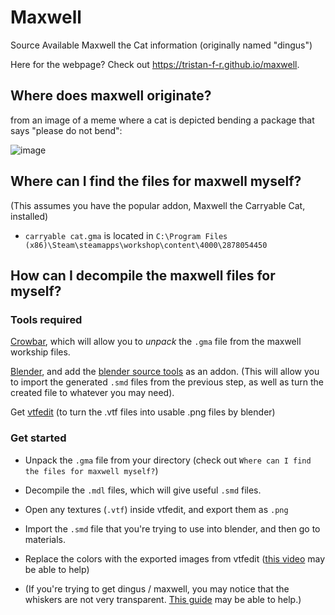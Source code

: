 # Maxwell

Source Available Maxwell the Cat information (originally named "dingus")

Here for the webpage? Check out https://tristan-f-r.github.io/maxwell.

## Where does maxwell originate?

from an image of a meme where a cat is depicted bending a package that says "please do not bend":

![image](images/please-do-not-bend.jpg)

## Where can I find the files for maxwell myself?

(This assumes you have the popular addon, Maxwell the Carryable Cat, installed)

- `carryable cat.gma` is located in `C:\Program Files (x86)\Steam\steamapps\workshop\content\4000\2878054450`

## How can I decompile the maxwell files for myself?

### Tools required

[Crowbar](https://github.com/ZeqMacaw/Crowbar), which will allow you to *unpack* the `.gma` file from the maxwell workship files.

[Blender](https://blender.org), and add the [blender source tools](http://steamreview.org/BlenderSourceTools/) as an addon. (This will allow you to import the generated `.smd` files from the previous step, as well as turn the created file to whatever you may need).

Get [vtfedit](https://valvedev.info/tools/vtfedit/) (to turn the .vtf files into usable .png files by blender)

### Get started

- Unpack the `.gma` file from your directory (check out `Where can I find the files for maxwell myself?`)

- Decompile the `.mdl` files, which will give useful `.smd` files.

- Open any textures (`.vtf`) inside vtfedit, and export them as `.png`

- Import the `.smd` file that you're trying to use into blender, and then go to materials.

- Replace the colors with the exported images from vtfedit ([this video](https://youtu.be/SC_Z0sMPsxs) may be able to help) 

- (If you're trying to get dingus / maxwell, you may notice that the whiskers are not very transparent. [This guide](https://artisticrender.com/how-to-use-alpha-transparent-textures-in-blender/) may be able to help.)
